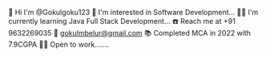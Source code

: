 👋 Hi I'm @Gokulgoku123
👀 I'm interested in Software Development...
🧑‍🎓 I'm currently learning Java Full Stack Development...
☎️ Reach me at +91 9632269035
📧 gokulmbelur@gmail.com
📚 Completed MCA in 2022 with 7.9CGPA
🧑‍💻 Open to work.......
